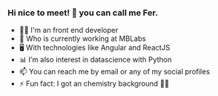 ### Hi nice to meet! 👋 you can call me Fer.


- 👨‍💻 I'm an front end developer
- 🚀 Who is currently working at MBLabs 
- 🖥 With technologies like Angular and ReactJS
- 📊 I’m also interest in datascience with Python 
- 📫 You can reach me by email or any of my social profiles
- ⚡ Fun fact: I got an chemistry background 👨‍🔬
